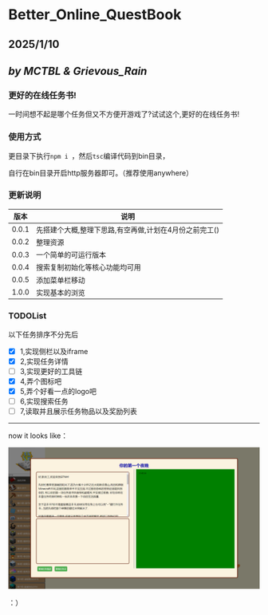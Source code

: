# Better_Online_QuestBook

## 2025/1/10

## *by MCTBL & Grievous_Rain*

### 更好的在线任务书!

一时间想不起是哪个任务但又不方便开游戏了?试试这个,更好的在线任务书!

### 使用方式

更目录下执行```npm i ```，然后```tsc```编译代码到bin目录，

自行在bin目录开启http服务器即可。（推荐使用anywhere）


### 更新说明

|版本|说明|
|---|---|
|0.0.1|先搭建个大概,整理下思路,有空再做,计划在4月份之前完工()|
|0.0.2|整理资源|
|0.0.3|一个简单的可运行版本|
|0.0.4|搜索复制初始化等核心功能均可用|
|0.0.5|添加菜单栏移动|
|1.0.0|实现基本的浏览|

### TODOList

以下任务排序不分先后

- [x] 1,实现侧栏以及iframe
- [x] 2,实现任务详情
- [ ] 3,实现更好的工具链
- [x] 4,弄个图标吧
- [x] 5,弄个好看一点的logo吧
- [ ] 6,实现搜索任务
- [ ] 7,读取并且展示任务物品以及奖励列表

---

now it looks like：

![now](pic/now.png)

：）

